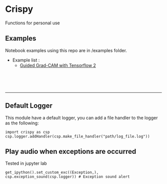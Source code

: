 # Crispy
Functions for personal use


## Examples
Notebook examples using this repo are in /examples folder.

- Example list :
  * [Guided Grad-CAM with Tensorflow 2][ggc]


<br><br><br>
<hr>

## Default Logger
This module have a default logger, you can add a file handler to the logger as the following:

```
import crispy as csp
csp.logger.addHandler(csp.make_file_handler("path/log_file.log"))
```


## Play audio when exceptions are occurred
Tested in jupyter lab
```
get_ipython().set_custom_exc((Exception,), csp.exception_sound(csp.logger)) # Exception sound alert
```

[ggc]: https://github.com/Crispy13/crispy/blob/master/examples/guided_grad_cam.ipynb
